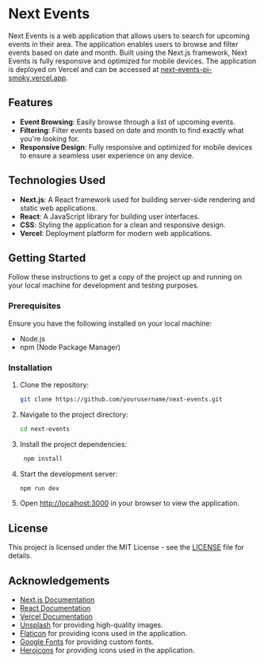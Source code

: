 # Next Events

Next Events is a web application that allows users to search for upcoming events in their area. The application enables users to browse and filter events based on date and month. Built using the Next.js framework, Next Events is fully responsive and optimized for mobile devices. The application is deployed on Vercel and can be accessed at [next-events-pi-smoky.vercel.app](https://next-events-pi-smoky.vercel.app).

## Features

- **Event Browsing**: Easily browse through a list of upcoming events.
- **Filtering**: Filter events based on date and month to find exactly what you're looking for.
- **Responsive Design**: Fully responsive and optimized for mobile devices to ensure a seamless user experience on any device.

## Technologies Used

- **Next.js**: A React framework used for building server-side rendering and static web applications.
- **React**: A JavaScript library for building user interfaces.
- **CSS**: Styling the application for a clean and responsive design.
- **Vercel**: Deployment platform for modern web applications.

## Getting Started

Follow these instructions to get a copy of the project up and running on your local machine for development and testing purposes.

### Prerequisites

Ensure you have the following installed on your local machine:

- Node.js
- npm (Node Package Manager)

### Installation

1. Clone the repository:

   ```bash
   git clone https://github.com/yourusername/next-events.git
    ```
2. Navigate to the project directory:

   ```bash
   cd next-events
   ```
3. Install the project dependencies:

   ```bash
    npm install
    ```
4. Start the development server:

   ```bash
   npm run dev
   ```
5. Open [http://localhost:3000](http://localhost:3000) in your browser to view the application.

## License

This project is licensed under the MIT License - see the [LICENSE](LICENSE) file for details.

## Acknowledgements

- [Next.js Documentation](https://nextjs.org/docs)
- [React Documentation](https://reactjs.org/docs)
- [Vercel Documentation](https://vercel.com/docs)
- [Unsplash](https://unsplash.com) for providing high-quality images.
- [Flaticon](https://www.flaticon.com) for providing icons used in the application.
- [Google Fonts](https://fonts.google.com) for providing custom fonts.
- [Heroicons](https://heroicons.com) for providing icons used in the application.